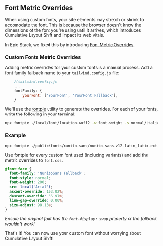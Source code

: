 ## Font Metric Overrides

When using custom fonts, your site elements may stretch or shrink to accomodate the font. This is because the browser doesn't know the dimensions of the font you're using until it arrives, which introduces Cumulative Layout Shift and impact its web vitals. 

In Epic Stack, we fixed this by introducing [Font Metric Overrides](https://github.com/epicweb-dev/epic-stack/pull/128/files).

### Custom Fonts Metric Overrides

Adding metric overrides for your custom fonts is a manual process. Add a font family fallback name to your `tailwind.config.js` file:

```js
    //tailwind.config.js
    ...
    fontFamily: {
        yourFont: ['YourFont', 'YourFont Fallback'],
    }
```

We'll use the [fontpie](https://www.npmjs.com/package/fontpie) utility to generate the overrides. For each of your fonts, write the following in your terminal:

```bash
npx fontpie ./local/font/location.woff2 -w font-weight -s normal/italic -n YourFont
```

### Example

```sh
npx fontpie ./public/fonts/nunito-sans/nunito-sans-v12-latin_latin-ext-200.woff2 -w 200 -s normal -n NunitoSans
```

Use fontpie for every custom font used (including variants) and add the metric overrides to `font.css`.

```css
@font-face {
  font-family: 'NunitoSans Fallback';
  font-style: normal;
  font-weight: 200;
  src: local('Arial');
  ascent-override: 103.02%;
  descent-override: 35.97%;
  line-gap-override: 0.00%;
  size-adjust: 98.13%;
}
```

*Ensure the original font has the `font-display: swap` property or the fallback wouldn't work!*

That's it! You can now use your custom font without worrying about Cumulative Layout Shift!